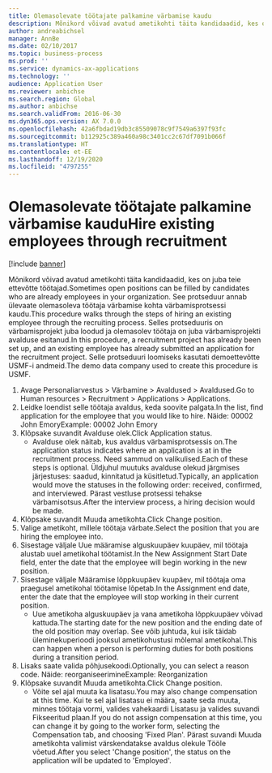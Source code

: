 ```yaml
---
title: Olemasolevate töötajate palkamine värbamise kaudu
description: Mõnikord võivad avatud ametikohti täita kandidaadid, kes on juba teie ettevõtte töötajad.
author: andreabichsel
manager: AnnBe
ms.date: 02/10/2017
ms.topic: business-process
ms.prod: ''
ms.service: dynamics-ax-applications
ms.technology: ''
audience: Application User
ms.reviewer: anbichse
ms.search.region: Global
ms.author: anbichse
ms.search.validFrom: 2016-06-30
ms.dyn365.ops.version: AX 7.0.0
ms.openlocfilehash: 42a6fbdad19db3c85509078c9f7549a6397f93fc
ms.sourcegitcommit: b112925c389a460a98c3401cc2c67df7091b066f
ms.translationtype: HT
ms.contentlocale: et-EE
ms.lasthandoff: 12/19/2020
ms.locfileid: "4797255"
---
```

# <a name="hire-existing-employees-through-recruitment"></a><span data-ttu-id="84a0a-103">Olemasolevate töötajate palkamine värbamise kaudu</span><span class="sxs-lookup"><span data-stu-id="84a0a-103">Hire existing employees through recruitment</span></span>

[!include [banner](../../includes/banner.md)]

<span data-ttu-id="84a0a-104">Mõnikord võivad avatud ametikohti täita kandidaadid, kes on juba teie ettevõtte töötajad.</span><span class="sxs-lookup"><span data-stu-id="84a0a-104">Sometimes open positions can be filled by candidates who are already employees in your organization.</span></span> <span data-ttu-id="84a0a-105">See protseduur annab ülevaate olemasoleva töötaja värbamise kohta värbamisprotsessi kaudu.</span><span class="sxs-lookup"><span data-stu-id="84a0a-105">This procedure walks through the steps of hiring an existing employee through the recruiting process.</span></span> <span data-ttu-id="84a0a-106">Selles protseduuris on värbamisprojekt juba loodud ja olemasolev töötaja on juba värbamisprojekti avalduse esitanud.</span><span class="sxs-lookup"><span data-stu-id="84a0a-106">In this procedure, a recruitment project has already been set up, and an existing employee has already submitted an application for the recruitment project.</span></span> <span data-ttu-id="84a0a-107">Selle protseduuri loomiseks kasutati demoettevõtte USMF-i andmeid.</span><span class="sxs-lookup"><span data-stu-id="84a0a-107">The demo data company used to create this procedure is USMF.</span></span>

1. <span data-ttu-id="84a0a-108">Avage Personaliarvestus > Värbamine > Avaldused > Avaldused.</span><span class="sxs-lookup"><span data-stu-id="84a0a-108">Go to Human resources > Recruitment > Applications > Applications.</span></span>
2. <span data-ttu-id="84a0a-109">Leidke loendist selle töötaja avaldus, keda soovite palgata.</span><span class="sxs-lookup"><span data-stu-id="84a0a-109">In the list, find application for the employee that you would like to hire.</span></span> <span data-ttu-id="84a0a-110">Näide: 00002 John Emory</span><span class="sxs-lookup"><span data-stu-id="84a0a-110">Example:  00002  John Emory</span></span>
3. <span data-ttu-id="84a0a-111">Klõpsake suvandit Avalduse olek.</span><span class="sxs-lookup"><span data-stu-id="84a0a-111">Click Application status.</span></span>
    * <span data-ttu-id="84a0a-112">Avalduse olek näitab, kus avaldus värbamisprotsessis on.</span><span class="sxs-lookup"><span data-stu-id="84a0a-112">The application status indicates where an application is at in the recruitment process.</span></span>  <span data-ttu-id="84a0a-113">Need sammud on valikulised.</span><span class="sxs-lookup"><span data-stu-id="84a0a-113">Each of these steps is optional.</span></span> <span data-ttu-id="84a0a-114">Üldjuhul muutuks avalduse olekud järgmises järjestuses: saadud, kinnitatud ja küsitletud.</span><span class="sxs-lookup"><span data-stu-id="84a0a-114">Typically, an application would move the statuses in the following order:  received, confirmed, and interviewed.</span></span> <span data-ttu-id="84a0a-115">Pärast vestluse protsessi tehakse värbamisotsus.</span><span class="sxs-lookup"><span data-stu-id="84a0a-115">After the interview process, a hiring decision would be made.</span></span>  
4. <span data-ttu-id="84a0a-116">Klõpsake suvandit Muuda ametikohta.</span><span class="sxs-lookup"><span data-stu-id="84a0a-116">Click Change position.</span></span>
5. <span data-ttu-id="84a0a-117">Valige ametikoht, millele töötaja värbate.</span><span class="sxs-lookup"><span data-stu-id="84a0a-117">Select the position that you are hiring the employee into.</span></span>
6. <span data-ttu-id="84a0a-118">Sisestage väljale Uue määramise alguskuupäev kuupäev, mil töötaja alustab uuel ametikohal töötamist.</span><span class="sxs-lookup"><span data-stu-id="84a0a-118">In the New Assignment Start Date field, enter the date that the employee will begin working in the new position.</span></span>  
7. <span data-ttu-id="84a0a-119">Sisestage väljale Määramise lõppkuupäev kuupäev, mil töötaja oma praegusel ametikohal töötamise lõpetab.</span><span class="sxs-lookup"><span data-stu-id="84a0a-119">In the Assignment end date, enter the date that the employee will stop working in their current position.</span></span>
    * <span data-ttu-id="84a0a-120">Uue ametikoha alguskuupäev ja vana ametikoha lõppkuupäev võivad kattuda.</span><span class="sxs-lookup"><span data-stu-id="84a0a-120">The starting date for the new position and the ending date of the old position may overlap.</span></span> <span data-ttu-id="84a0a-121">See võib juhtuda, kui isik täidab üleminekuperioodi jooksul ametikohustusi mõlemal ametikohal.</span><span class="sxs-lookup"><span data-stu-id="84a0a-121">This can happen when a person is performing duties for both positions during a transition period.</span></span>  
8. <span data-ttu-id="84a0a-122">Lisaks saate valida põhjusekoodi.</span><span class="sxs-lookup"><span data-stu-id="84a0a-122">Optionally, you can select a reason code.</span></span> <span data-ttu-id="84a0a-123">Näide: reorganiseerimine</span><span class="sxs-lookup"><span data-stu-id="84a0a-123">Example: Reorganization</span></span>
9. <span data-ttu-id="84a0a-124">Klõpsake suvandit Muuda ametikohta.</span><span class="sxs-lookup"><span data-stu-id="84a0a-124">Click Change position.</span></span>
    * <span data-ttu-id="84a0a-125">Võite sel ajal muuta ka lisatasu.</span><span class="sxs-lookup"><span data-stu-id="84a0a-125">You may also change compensation at this time.</span></span> <span data-ttu-id="84a0a-126">Kui te sel ajal lisatasu ei määra, saate seda muuta, minnes töötaja vormi, valides vahekaardi Lisatasu ja valides suvandi Fikseeritud plaan.</span><span class="sxs-lookup"><span data-stu-id="84a0a-126">If you do not assign compensation at this time, you can change it by going to the worker form, selecting the Compensation tab, and choosing 'Fixed Plan'.</span></span> <span data-ttu-id="84a0a-127">Pärast suvandi Muuda ametikohta valimist värskendatakse avaldus olekule Tööle võetud.</span><span class="sxs-lookup"><span data-stu-id="84a0a-127">After you select 'Change position', the status on the application will be updated to 'Employed'.</span></span>  

